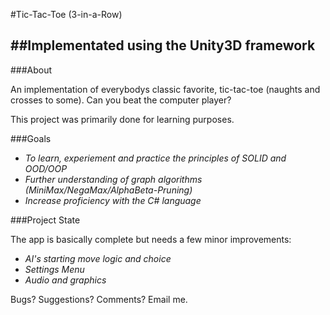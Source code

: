 #Tic-Tac-Toe (3-in-a-Row)

##Implementated using the Unity3D framework
-

###About

An implementation of everybodys classic favorite, tic-tac-toe (naughts and crosses to some). Can you
beat the computer player?

This project was primarily done for learning purposes.

###Goals

- *To learn, experiement and practice the principles of SOLID and OOD/OOP*
- *Further understanding of graph algorithms (MiniMax/NegaMax/AlphaBeta-Pruning)*
- *Increase proficiency with the C# language*

###Project State

The app is basically complete but needs a few minor improvements:

- *AI's starting move logic and choice*
- *Settings Menu*
- *Audio and graphics*

Bugs? Suggestions? Comments? Email me.